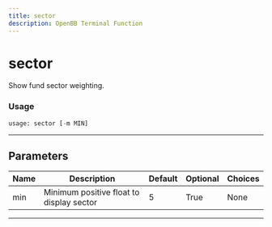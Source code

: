 ```yaml
---
title: sector
description: OpenBB Terminal Function
---
```


# sector

Show fund sector weighting.

### Usage

```python
usage: sector [-m MIN]
```

---

## Parameters

| Name | Description | Default | Optional | Choices |
| ---- | ----------- | ------- | -------- | ------- |
| min | Minimum positive float to display sector | 5 | True | None |
---

